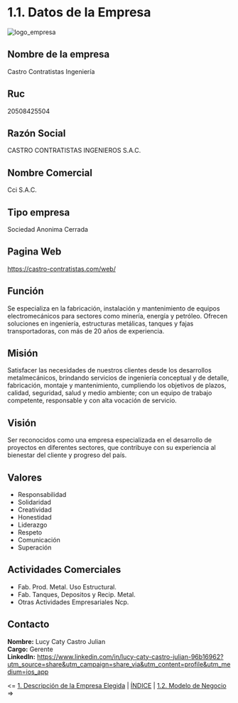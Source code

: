 # 1.1. Datos de la Empresa

![logo_empresa](https://castro-contratistas.com/web/wp-content/uploads/2022/09/loguini2.png)

**Nombre de la empresa**
---
Castro Contratistas Ingeniería

**Ruc**
---
20508425504

**Razón Social**
---
CASTRO CONTRATISTAS INGENIEROS S.A.C.

**Nombre Comercial**
---
Cci S.A.C.

**Tipo empresa**
---
Sociedad Anonima Cerrada

**Pagina Web**
---
https://castro-contratistas.com/web/
 

**Función**
---
Se especializa en la fabricación, instalación y mantenimiento de equipos electromecánicos para sectores como minería, energía y petróleo. Ofrecen soluciones en ingeniería, estructuras metálicas, tanques y fajas transportadoras, con más de 20 años de experiencia.


**Misión**
---
Satisfacer las necesidades de nuestros clientes desde los desarrollos metalmecánicos, brindando servicios de ingeniería conceptual y de detalle, fabricación, montaje y mantenimiento, cumpliendo los objetivos de plazos, calidad, seguridad, salud y medio ambiente; con un equipo de trabajo competente, responsable y con alta vocación de servicio.

**Visión**
---
Ser reconocidos como una empresa especializada en el desarrollo de proyectos en diferentes sectores, que contribuye con su experiencia al bienestar del cliente y progreso del país.

**Valores** 
---
- Responsabilidad
- Solidaridad
- Creatividad
- Honestidad
- Liderazgo
- Respeto
- Comunicación
- Superación

**Actividades Comerciales**
---
- Fab. Prod. Metal. Uso Estructural.
- Fab. Tanques, Depositos y Recip. Metal.
- Otras Actividades Empresariales Ncp.

**Contacto**
---
**Nombre:** Lucy Caty Castro Julian\
**Cargo:** Gerente\
**LinkedIn:** https://www.linkedin.com/in/lucy-caty-castro-julian-96b16962?utm_source=share&utm_campaign=share_via&utm_content=profile&utm_medium=ios_app  


<= [1. Descripción de la Empresa Elegida](../1.md) | [ÍNDICE](../../README.md) | [1.2. Modelo de Negocio](../1.2/1.2.md) =>